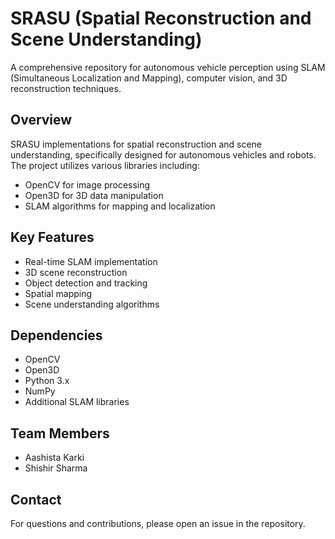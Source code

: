 # SRASU (Spatial Reconstruction and Scene Understanding)

A comprehensive repository for autonomous vehicle perception using SLAM (Simultaneous Localization and Mapping), computer vision, and 3D reconstruction techniques.

## Overview

SRASU implementations for spatial reconstruction and scene understanding, specifically designed for autonomous vehicles and robots. The project utilizes various libraries including:

- OpenCV for image processing
- Open3D for 3D data manipulation
- SLAM algorithms for mapping and localization

## Key Features

- Real-time SLAM implementation
- 3D scene reconstruction
- Object detection and tracking
- Spatial mapping
- Scene understanding algorithms

## Dependencies

- OpenCV
- Open3D
- Python 3.x
- NumPy
- Additional SLAM libraries

## Team Members

- Aashista Karki
- Shishir Sharma

## Contact

For questions and contributions, please open an issue in the repository.
